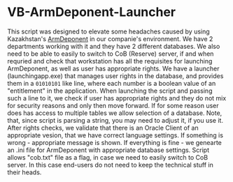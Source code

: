 # VB-ArmDeponent-Launcher
This script was designed to elevate some headaches caused by using Kazakhstan's [ArmDeponent](http://www.kacd.kz/ru/software/) in our companie's environment.
We have 2 departments working with it and they have 2 different databases. We also need to be able to easily to switch to CoB (Reserve) server, if and when requried and check that workstation has all the requisites for launching ArmDeponent, as well as user has appropriate rights. We have a launcher (launchingapp.exe) that manages user rights in the database, and provides them in a `01010101` like line, where each number is a boolean value of an "entitlement" in the application.
When launching the script and passing such a line to it, we check if user has appropriate rights and they do not mix for security reasons and only then move forward. If for some reason user does has access to multiple tables we allow selection of a database. Note, that, since script is parsing a string, you may need to adjust it, if you use it.
After rights checks, we validate that there is an Oracle Client of an appropriate vesion, that we have correct language settings. If something is wrong - appropriate message is shown. If everything is fine - we genearte an .ini file for ArmDeponent with appropriate database settings.
Script allows "cob.txt" file as a flag, in case we need to easily switch to CoB server. In this case end-users do not need to keep the technical stuff in their heads.
